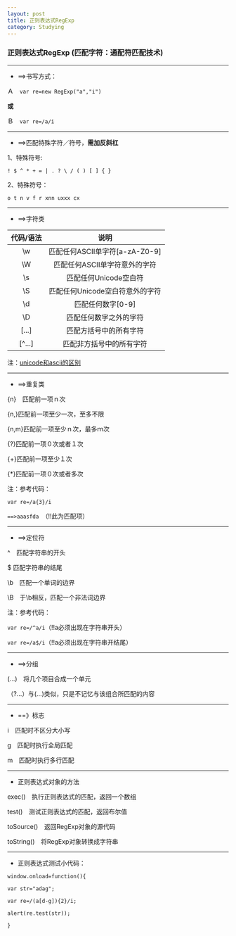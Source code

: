 ```yaml
---
layout: post
title: 正则表达式RegExp
category: Studying
---
```


### 正则表达式RegExp (匹配字符：通配符匹配技术)

---

+ ==>书写方式：

Ａ　`var re=new RegExp("a","i")`

**或**

Ｂ　`var re=/a/i`

---

+ ==>匹配特殊字符／符号，**需加反斜杠**

1、特殊符号:

`! $ ^ * + = | . ? \ / ( ) [ ] { }`

2、特殊符号：

`o t n v f r xnn uxxx cx`

---

+ ==>字符类

| 代码/语法 | 说明 | 
|:-----:|:----:|
| \w   | 匹配任何ASCII单字符[a-zA-Z0-9]|
| \W   | 匹配任何ASCII单字符意外的字符|
| \s   | 匹配任何Unicode空白符|
| \S   | 匹配任何Unicode空白符意外的字符|
| \d   | 匹配任何数字[0-9]|
| \D   | 匹配任何数字之外的字符|
| [...]| 匹配方括号中的所有字符|
|[^...]| 匹配非方括号中的所有字符|

注：[unicode和ascii的区别](http://zhidao.baidu.com/link?url=4ztIqCHZALqDl062XLu9W76rYSQiDYlrCuqoK4OpXtshMlr_KAoCcjPZU1UEdE-9YYpxF8pfDyEIy0kC4K-MBq)

---

+ ==>重复类

{n}　匹配前一项ｎ次

{n,}匹配前一项至少一次，至多不限

{n,m}匹配前一项至少ｎ次，最多ｍ次

{?}匹配前一项０次或者１次

{+}匹配前一项至少１次

{*}匹配前一项０次或者多次

注：参考代码：

`var re=/a{3}/i`

`==>aaasfda `（!!此为匹配项）

---

+ ==>定位符

^　匹配字符串的开头

$ 匹配字符串的结尾

\b　匹配一个单词的边界

\B　于\b相反，匹配一个非法词边界

注：参考代码：

`var re=/^a/i`（!!a必须出现在字符串开头）

`var re=/a$/i`（!!a必须出现在字符串开结尾）

---

+ ==>分组

(...)　将几个项目合成一个单元

（?...）与(...)类似，只是不记忆与该组合所匹配的内容

---

+ ==》标志

i　匹配时不区分大小写

g　匹配时执行全局匹配

m　匹配时执行多行匹配

---

+ 正则表达式对象的方法

exec()　执行正则表达式的匹配，返回一个数组

test()　测试正则表达式的匹配，返回布尔值

toSource()　返回RegExp对象的源代码

toString()　将RegExp对象转换成字符串

---

+ 正则表达式测试小代码：

`window.onload=function(){`

`var str="adag";`

`var re=/(a[d-g]){2}/i;`

`alert(re.test(str));`

`}`
